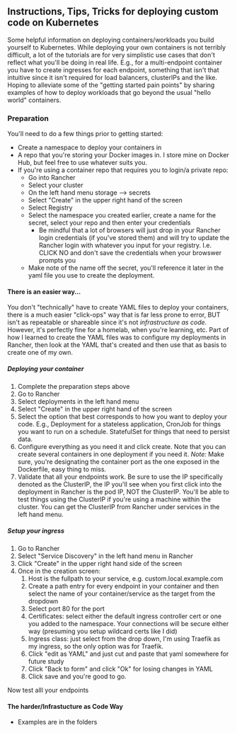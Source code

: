 ## Instructions, Tips, Tricks for deploying custom code on Kubernetes

Some helpful information on deploying containers/workloads you build yourself to Kubernetes. While deploying your own containers is not terribly difficult, a lot of the tutorials are for very simplistic use cases that don't reflect what you'll be doing in real life. E.g., for a multi-endpoint container you have to create ingresses for each endpoint, something that isn't that intuitive since it isn't required for load balancers, clusterIPs and the like. Hoping to alleviate some of the "getting started pain points" by sharing examples of how to deploy workloads that go beyond the usual "hello world" containers. 


### Preparation 

You'll need to do a few things prior to getting started:
* Create a namespace to deploy your containers in 
* A repo that you're storing your Docker images in. I store mine on Docker Hub, but feel free to use whatever suits you.  
* If you're using a container repo that requires you to login/a private repo:
    * Go into Rancher 
    * Select your cluster 
    * On the left hand menu storage --> secrets 
    * Select "Create" in the upper right hand of the screen 
    * Select Registry 
    * Select the namespace you created earlier, create a name for the secret, select your repo and then enter your credentials 
        * Be mindful that a lot of browsers will just drop in your Rancher login credentials (if you've stored them) and will try to update the Rancher login with whatever you input for your registry. I.e. CLICK NO and don't save the credentials when your browswer prompts you 
    * Make note of the name off the secret, you'll reference it later in the yaml file you use to create the deployment. 


#### There is an easier way... 

You don't "technically" have to create YAML files to deploy your containers, there is a much easier "click-ops" way that is far less prone to error, BUT isn't as repeatable or shareable since it's not *infrastructure as code.* However, it's perfectly fine for a homelab, when you're learning, etc. Part of how I learned to create the YAML files was to configure my deployments in Rancher, then look at the YAML that's created and then use that as basis to create one of my own.

##### Deploying your container

1) Complete the preparation steps above
2) Go to Rancher 
3) Select deployments in the left hand menu 
4) Select "Create" in the upper right hand of the screen 
5) Select the option that best corresponds to how you want to deploy your code. E.g., Deployment for a stateless application, CronJob for things you want to run on a schedule. StatefulSet for things that need to persist data. 
6) Configure everything as you need it and click create. Note that you can create several containers in one deployment if you need it. *Note:* Make sure, you're designating the container port as the one exposed in the Dockerfile, easy thing to miss. 
7) Validate that all your endpoints work. Be sure to use the IP specifically denoted as the ClusterIP, the IP you'll see when you first click into the deployment in Rancher is the pod IP, NOT the ClusterIP. You'll be able to test things using the ClusterIP if you're using a machine within the cluster. You can get the ClusterIP from Rancher under services in the left hand menu. 

##### Setup your ingress 

1) Go to Rancher 
2) Select "Service Discovery" in the left hand menu in Rancher
3) Click "Create" in the upper right hand side of the screen
4) Once in the creation screen:
    1) Host is the fullpath to your service, e.g. custom.local.example.com
    2) Create a path entry for every endpoint in your container and then select the name of your container/service as the target from the dropdown 
    3) Select port 80 for the port
    4) Certificates: select either the default ingress controller cert or one you added to the namespace. Your connections will be secure either way (presuming you setup wildcard certs like I did)
    5) Ingress class: just select from the drop down, I'm using Traefik as my ingress, so the only option was for Traefik. 
    6) Click "edit as YAML" and just cut and paste that yaml somewhere for future study 
    7) Click "Back to form" and click "Ok" for losing changes in YAML
    8) Click save and you're good to go. 

Now test alll your endpoints 


#### The harder/Infrastucture as Code Way 
* Examples are in the folders 